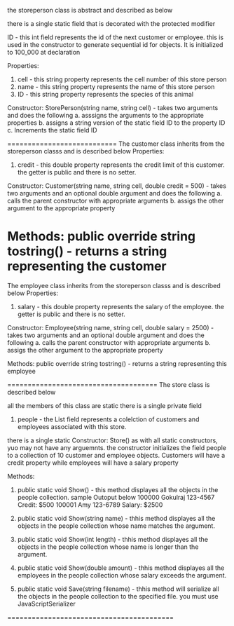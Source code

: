 the storeperson class is abstract and described as below

there is a single static field that is decorated with the protected modifier

ID - this int field represents the id of the next customer or employee. this is used in the constructor to generate sequential id for  objects. It is initialized to 100_000 at declaration

Properties: 
1. cell -  this string property represents the cell number of this store person
2. name - this string property represents the name of this store person
3. ID - this string property represents the species of this animal

Constructor:
StorePerson(string name, string cell) - takes two arguments and does the following
a. asssigns the arguments to the appropriate properties
b. assigns a string version of the static field ID to the property ID
c. Increments the static field ID

===========================
The customer class inherits from the storeperson classs and is described below
Properties: 
1. credit -  this double property represents the credit limit of this customer. the getter is public and there is no setter.


Constructor:
Customer(string name, string cell, double credit = 500) - takes two arguments and an optional double argument and does the following
a. calls the parent constructor with appropriate arguments
b. assigs the other argument to the appropriate property

Methods:
public override string tostring() - returns a string representing the customer
=================================
The employee class inherits from the storeperson classs and is described below
Properties: 
1. salary -  this double property represents the salary  of the employee. the getter is public and there is no setter.


Constructor:
Employee(string name, string cell, double salary = 2500) - takes two arguments and an optional double argument and does the following
a. calls the parent constructor with appropriate arguments
b. assigs the other argument to the appropriate property

Methods:
public override string tostring() - returns a string representing this employee

=====================================
The store class is described below

all the members of this class are static
there is a single private field
1. people - the List<StorePerson> field represents a colelction of customers and employees associated with this store.

there is a single static Constructor:
Store() as with all static constructors, yuo may not have any arguemnts. the constructor initializes the field people to a collection of 10 customer and employee objects. Customers will have a credit property while employees will have a salary property


Methods:
1. public static void Show() - this method displayes all the objects in the people collection. sample Outoput below
100000 Gokulraj 123-4567 Credit: $500
100001 Amy 123-6789 Salary: $2500

2. public static void Show(string name) - thhis method displayes all the objects in the people collection whose name matches the argument. 

3. public static void Show(int length) - thhis method displayes all the objects in the people collection whose name is longer than the argument. 

4. public static void Show(double amount) - thhis method displayes all the employees in the people collection whose salary exceeds the argument. 

5. public static void Save(string filename) - thhis method will serialize all the objects in the people collection to the specified file. you must use JavaScriptSerializer

=========================================
